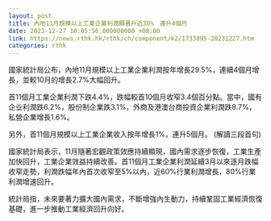 ```yaml
---
layout: post
title: 內地11月規模以上工業企業利潤顯著升近30%　連升4個月
date: 2023-12-27 10:05:56.000000000 +08:00
link: https://news.rthk.hk/rthk/ch/component/k2/1733895-20231227.htm
categories: rthk
---
```


國家統計局公布，內地11月規模以上工業企業利潤按年增長29.5%，連續4個月增長，並較10月的增長2.7%大幅回升。

首11個月工業企業利潤下跌4.4%，跌幅較首10個月收窄3.4個百分點。當中，國有企业利潤跌6.2%，股份制企業跌3.1%，外商及港澳台商投資企業利潤跌8.7%，私營企業增長1.6%。

另外，首11個月規模以上工業企業收入按年增長1%，連升5個月。
(解讀三段首句)

國家統計局表示，11月隨著宏觀政策效應持續顯現，國內需求逐步恢復，工業生產加快回升，工業企業效益持續改善。首11個月工業企業利潤延續3月以來逐月跌幅收窄走勢，利潤跌幅年內首次收窄至5%以內，近60%行業利潤增長，80%行業利潤增速回升。

統計局指，未來要著力擴大國內需求，不斷增強內生動力，持續鞏固工業經濟恢復基礎，進一步推動工業經濟回升向好。
